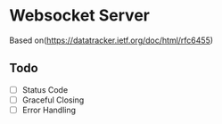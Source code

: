 # Websocket Server

Based on(https://datatracker.ietf.org/doc/html/rfc6455)

## Todo

- [ ] Status Code
- [ ] Graceful Closing
- [ ] Error Handling

